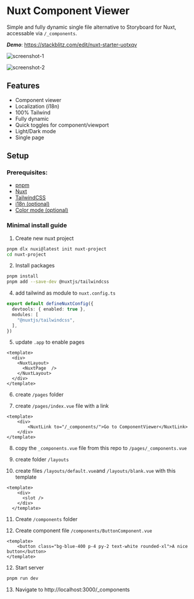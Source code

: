 # Nuxt Component Viewer

Simple and fully dynamic single file alternative to Storyboard for Nuxt, accessable via `/_components`.

***Demo***: https://stackblitz.com/edit/nuxt-starter-uotxqv

![screenshot-1](https://github.com/renegadevi/nuxt-component-viewer/blob/6ca97e434ccd52d0949712ca39420529d37b3b5b/.github/screenshot-1.png)

![screenshot-2](https://github.com/renegadevi/nuxt-component-viewer/blob/6ca97e434ccd52d0949712ca39420529d37b3b5b/.github/screenshot-2.png)


## Features
- Component viewer
- Localization (i18n)
- 100% Tailwind
- Fully dynamic
- Quick toggles for component/viewport
- Light/Dark mode
- Single page

## Setup

### Prerequisites:
- [pnpm](https://pnpm.io/)
- [Nuxt](https://nuxt.com/§)
- [TailwindCSS](https://nuxt.com/modules/tailwindcss)
- [i18n (optional)](https://nuxt.com/modules/i18n/)
- [Color mode (optional)](https://nuxt.com/modules/color-mode)


### Minimal install guide

1. Create new nuxt project
```sh
pnpm dlx nuxi@latest init nuxt-project
cd nuxt-project
```

2. Install packages
```sh
pnpm install
pnpm add --save-dev @nuxtjs/tailwindcss
```

4. add tailwind as module to `nuxt.config.ts`
```ts
export default defineNuxtConfig({
  devtools: { enabled: true },
  modules: [
    "@nuxtjs/tailwindcss",
  ],
})
```

5. update `.app` to enable pages
```tsx
<template>
  <div>
    <NuxtLayout>
      <NuxtPage  />
    </NuxtLayout>
  </div>
</template>
```
6. create `/pages` folder

7. create `/pages/index.vue` file with a link
```tsx
<template>
    <div>
        <NuxtLink to="/_components/">Go to ComponentViewer</NuxtLink>
    </div>
</template>
```

8. copy the `_components.vue` file from this repo to `/pages/_components.vue`

9. create folder `/layouts`

10. create files `/layouts/default.vue`and `/layouts/blank.vue` with this template
```tsx
<template>
    <div>
      <slot />
    </div>
  </template>
```

11. Create `/components` folder

12. Create component file `/components/ButtonComponent.vue`
```tsx
<template>
    <button class="bg-blue-400 p-4 py-2 text-white rounded-xl">A nice button</button>
</template>
```

12. Start server
```sh
pnpm run dev
```

13. Navigate to http://localhost:3000/_components

